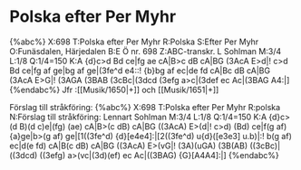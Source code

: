 # Polska efter Per Myhr

{%abc%}
X:698
T:Polska efter Per Myhr
R:Polska
S:Efter Per Myhr
O:Funäsdalen, Härjedalen
B:E Ö nr. 698
Z:ABC-transkr. L Sohlman
M:3/4
L:1/8
Q:1/4=150
K:A
{d}c>d Bd ce|fg ae cA|B>c dB cA|BG (3AcA E>d|!
c>d Bd ce|fg af ge|bg af ge|(3fe^d e4::!
{b}bg af ec|de fd cA|Bc dB cA|BG (3AcA E>G|!
(3AGA (3BAB (3cBc|(3dcd (3efg a>c|(3def ec Ac|(3BAG A4:|]
{%endabc%}
Jfr :[[Musik/1650|+]] och [[Musik/1651|+]] 

Förslag till stråkföring:
{%abc%}
X:698
T:Polska efter Per Myhr
R:polska 
N:Förslag till stråkföring: Lennart Sohlman
M:3/4
L:1/8
Q:1/4=150
K:A
{d}c>(d B)(d c)e|(fg) (ae) cA|B>(c dB) cA|BG ((3AcA) E>(d|!
c>d) (Bd) ce|f(g af) {a}ge|b>(g af) ge|[1((3fe^d) {d}[e4e4]:|[2((3fe^d) u{d}([e3e3] u.b)|:!
b(g af) ec|d(e fd) cA|B(c dB) cA|BG ((3AcA) E>(vG|!
(3A)(uGA) (3B(AB) ((3cBc)|((3dcd) ((3efg) a>(vc|(3d)(ef) ec Ac|((3BAG) {G}[A4A4]:|]
{%endabc%}

